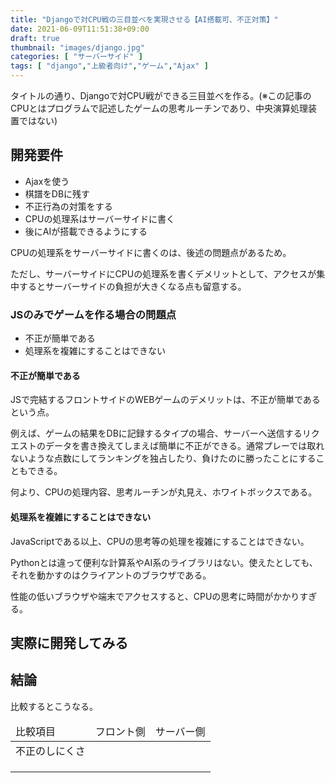 ```yaml
---
title: "Djangoで対CPU戦の三目並べを実現させる【AI搭載可、不正対策】"
date: 2021-06-09T11:51:38+09:00
draft: true
thumbnail: "images/django.jpg"
categories: [ "サーバーサイド" ]
tags: [ "django","上級者向け","ゲーム","Ajax" ]
---
```


タイトルの通り、Djangoで対CPU戦ができる三目並べを作る。(※この記事のCPUとはプログラムで記述したゲームの思考ルーチンであり、中央演算処理装置ではない)

## 開発要件

- Ajaxを使う
- 棋譜をDBに残す
- 不正行為の対策をする
- CPUの処理系はサーバーサイドに書く
- 後にAIが搭載できるようにする

CPUの処理系をサーバーサイドに書くのは、後述の問題点があるため。

ただし、サーバーサイドにCPUの処理系を書くデメリットとして、アクセスが集中するとサーバーサイドの負担が大きくなる点も留意する。

### JSのみでゲームを作る場合の問題点

- 不正が簡単である
- 処理系を複雑にすることはできない

#### 不正が簡単である

JSで完結するフロントサイドのWEBゲームのデメリットは、不正が簡単であるという点。

例えば、ゲームの結果をDBに記録するタイプの場合、サーバーへ送信するリクエストのデータを書き換えてしまえば簡単に不正ができる。通常プレーでは取れないような点数にしてランキングを独占したり、負けたのに勝ったことにすることもできる。

何より、CPUの処理内容、思考ルーチンが丸見え、ホワイトボックスである。

#### 処理系を複雑にすることはできない

JavaScriptである以上、CPUの思考等の処理を複雑にすることはできない。

Pythonとは違って便利な計算系やAI系のライブラリはない。使えたとしても、それを動かすのはクライアントのブラウザである。

性能の低いブラウザや端末でアクセスすると、CPUの思考に時間がかかりすぎる。


## 実際に開発してみる







## 結論

比較するとこうなる。



<table>
    <thead>
        <tr>
            <td>比較項目</td>
            <td>フロント側</td>
            <td>サーバー側</td>
        </tr>
    </thead>
    <tbody>
        <tr>
            <td>不正のしにくさ</td>
            <td></td>
            <td></td>
        </tr>
        <tr>
            <td></td>
            <td></td>
            <td></td>
        </tr>
        <tr>
            <td></td>
            <td></td>
            <td></td>
        </tr>
        <tr>
            <td></td>
            <td></td>
            <td></td>
        </tr>
    </tbody>
</table>






